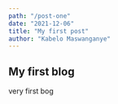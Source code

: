 ```yaml
---
path: "/post-one"
date: "2021-12-06"
title: "My first post"
author: "Kabelo Maswanganye"
---
```


## My first blog

very first bog